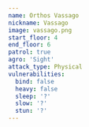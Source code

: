 ```yaml
---
name: Orthos Vassago
nickname: Vassago
image: vassago.png
start_floor: 4
end_floor: 6
patrol: true
agro: 'Sight'
attack_type: Physical
vulnerabilities:
  bind: false
  heavy: false
  sleep: '?'
  slow: '?'
  stun: '?'
---
```


